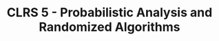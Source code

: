 ---
title: "CLRS 5 - Probabilistic Analysis and Randomized Algorithms"
published: true
morea_id: reading-cormen-5
morea_summary: "The hiring problem, indicator random variable, randomized algorithms"
morea_type: reading
morea_sort_order: 7
morea_url: http://mitpress.mit.edu/books/introduction-algorithms
morea_labels:
 - Textbook
 - 16 pages
---